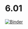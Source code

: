 # 6.01

[![Binder](https://mybinder.org/badge_logo.svg)](https://mybinder.org/v2/gh/carlinakim/6.01/master)
